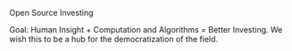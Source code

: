 Open Source Investing

Goal: Human Insight + Computation and Algorithms = Better Investing. We wish this to be a hub for the democratization of the field.
